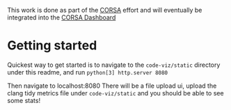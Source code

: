 
This work is done as part of the [CORSA](https://corsa.center/) effort and will eventually be integrated into the [CORSA Dashboard](https://github.com/corsa-center/dashboard)

# Getting started


Quickest way to get started is to navigate to the `code-viz/static` directory under this readme, and run `python[3] http.server 8080`

Then navigate to localhost:8080
There will be a file upload ui, upload the clang tidy metrics file under `code-viz/static` and you should be able to see some stats!